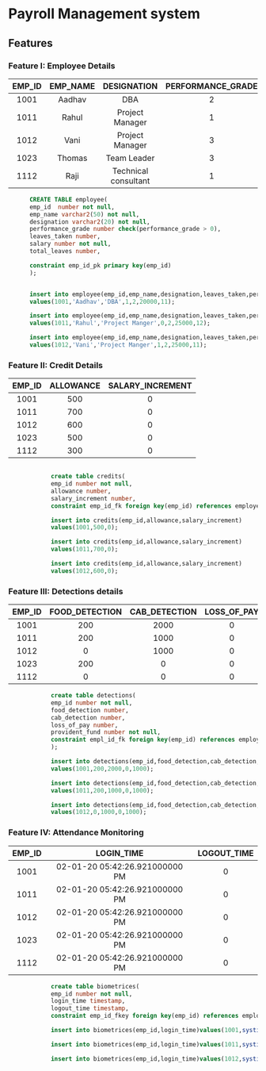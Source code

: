 # Payroll Management system

## Features

### Feature I: Employee Details
| EMP_ID | EMP_NAME |      DESIGNATION     | PERFORMANCE_GRADE | LEAVES_TAKEN | SALARY | TOTAL_LEAVES |
|:------:|:--------:|:--------------------:|:-----------------:|:------------:|:------:|:------------:|
|  1001  |  Aadhav  |          DBA         |         2         |       1      |  20000 |      11      |
|  1011  |   Rahul  |    Project Manager   |         1         |       0      |  25000 |      12      |
|  1012  |   Vani   |    Project Manager   |         3         |       1      |  25000 |      11      |
|  1023  |  Thomas  |      Team Leader     |         3         |       2      |  20000 |      10      |
|  1112  |   Raji   | Technical consultant |         1         |       0      |  15000 |      12      |


```sql
      CREATE TABLE employee(
      emp_id  number not null,
      emp_name varchar2(50) not null,
      designation varchar2(20) not null,
      performance_grade number check(performance_grade > 0),
      leaves_taken number,
      salary number not null,
      total_leaves number,

      constraint emp_id_pk primary key(emp_id)
      );
```
        
```sql

      insert into employee(emp_id,emp_name,designation,leaves_taken,performance_grade,salary,total_leaves)
      values(1001,'Aadhav','DBA',1,2,20000,11);
 ```
```sql
      insert into employee(emp_id,emp_name,designation,leaves_taken,performance_grade,salary,total_leaves)
      values(1011,'Rahul','Project Manger',0,2,25000,12);
```
```sql
      insert into employee(emp_id,emp_name,designation,leaves_taken,performance_grade,salary,total_leaves)
      values(1012,'Vani','Project Manger',1,2,25000,11);

```

### Feature II: Credit Details

| EMP_ID | ALLOWANCE | SALARY_INCREMENT |
|:------:|:---------:|:----------------:|
|  1001  |    500    |         0        |
|  1011  |    700    |         0        |
|  1012  |    600    |         0        |
|  1023  |    500    |         0        |
|  1112  |    300    |         0        |


```sql

            create table credits(
            emp_id number not null,
            allowance number,
            salary_increment number,
            constraint emp_id_fk foreign key(emp_id) references employee(emp_id));
```
```sql
            insert into credits(emp_id,allowance,salary_increment)
            values(1001,500,0);
```
```sql
            insert into credits(emp_id,allowance,salary_increment)
            values(1011,700,0);
```
```sql
            insert into credits(emp_id,allowance,salary_increment)
            values(1012,600,0);
```
### Feature III: Detections details

| EMP_ID | FOOD_DETECTION | CAB_DETECTION | LOSS_OF_PAY | PROVIDENT_FUND |
|:------:|:--------------:|:-------------:|:-----------:|:--------------:|
|  1001  |       200      |      2000     |      0      |      1000      |
|  1011  |       200      |      1000     |      0      |      1000      |
|  1012  |        0       |      1000     |      0      |      1000      |
|  1023  |       200      |       0       |      0      |      1000      |
|  1112  |        0       |       0       |      0      |      1000      |

```sql
            create table detections(
            emp_id number not null,
            food_detection number,
            cab_detection number,
            loss_of_pay number,
            provident_fund number not null,
            constraint empl_id_fk foreign key(emp_id) references employee(emp_id)
            );
```
```sql
            insert into detections(emp_id,food_detection,cab_detection,loss_of_pay,profident_fund)
            values(1001,200,2000,0,1000);
```
```sql
            insert into detections(emp_id,food_detection,cab_detection,loss_of_pay,profident_fund)
            values(1011,200,1000,0,1000);
```
```sql
            insert into detections(emp_id,food_detection,cab_detection,loan_detection,loss_of_pay,profident_fund)
            values(1012,0,1000,0,1000);
```
### Feature IV: Attendance Monitoring

| EMP_ID |           LOGIN_TIME           | LOGOUT_TIME |
|:------:|:------------------------------:|:-----------:|
|  1001  | 02-01-20 05:42:26.921000000 PM |      0      |
|  1011  | 02-01-20 05:42:26.921000000 PM |      0      |
|  1012  | 02-01-20 05:42:26.921000000 PM |      0      |
|  1023  | 02-01-20 05:42:26.921000000 PM |      0      |
|  1112  | 02-01-20 05:42:26.921000000 PM |      0      |


```sql 
            create table biometrices(
            emp_id number not null,
            login_time timestamp,   
            logout_time timestamp,
            constraint emp_id_fkey foreign key(emp_id) references employee(emp_id));
```
```sql
            insert into biometrices(emp_id,login_time)values(1001,systimestamp);
```
```sql
            insert into biometrices(emp_id,login_time)values(1011,systimestamp);
```
```sql
            insert into biometrices(emp_id,login_time)values(1012,systimestamp);
```
